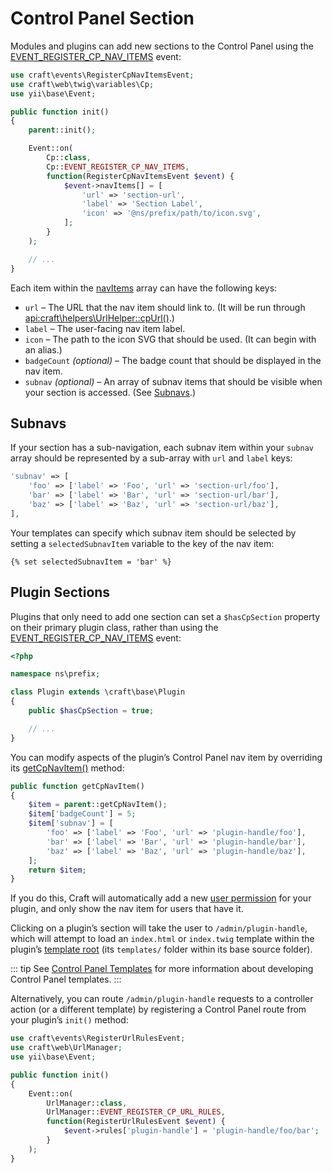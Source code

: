 # Control Panel Section

Modules and plugins can add new sections to the Control Panel using the [EVENT_REGISTER_CP_NAV_ITEMS](api:craft\web\twig\variables\Cp::EVENT_REGISTER_CP_NAV_ITEMS) event:

```php
use craft\events\RegisterCpNavItemsEvent;
use craft\web\twig\variables\Cp;
use yii\base\Event;

public function init()
{
    parent::init();

    Event::on(
        Cp::class,
        Cp::EVENT_REGISTER_CP_NAV_ITEMS,
        function(RegisterCpNavItemsEvent $event) {
            $event->navItems[] = [
                'url' => 'section-url',
                'label' => 'Section Label',
                'icon' => '@ns/prefix/path/to/icon.svg',
            ];
        }
    );

    // ...
}
```

Each item within the [navItems](api:craft\events\RegisterCpNavItemsEvent::$navItems) array can have the following keys:

- `url` – The URL that the nav item should link to. (It will be run through <api:craft\helpers\UrlHelper::cpUrl()>.)
- `label` – The user-facing nav item label.
- `icon` – The path to the icon SVG that should be used. (It can begin with an alias.)
- `badgeCount` _(optional)_ – The badge count that should be displayed in the nav item.
- `subnav` _(optional)_ – An array of subnav items that should be visible when your section is accessed. (See [Subnavs](#subnavs).)

## Subnavs

If your section has a sub-navigation, each subnav item within your `subnav` array should be represented by a sub-array with `url` and `label` keys:

```php
'subnav' => [
    'foo' => ['label' => 'Foo', 'url' => 'section-url/foo'],
    'bar' => ['label' => 'Bar', 'url' => 'section-url/bar'],
    'baz' => ['label' => 'Baz', 'url' => 'section-url/baz'],
],
```

Your templates can specify which subnav item should be selected by setting a `selectedSubnavItem` variable to the key of the nav item:

```twig
{% set selectedSubnavItem = 'bar' %}
```

## Plugin Sections

Plugins that only need to add one section can set a `$hasCpSection` property on their primary plugin class, rather than using the [EVENT_REGISTER_CP_NAV_ITEMS](api:craft\web\twig\variables\Cp::EVENT_REGISTER_CP_NAV_ITEMS) event:

```php
<?php

namespace ns\prefix;

class Plugin extends \craft\base\Plugin
{
    public $hasCpSection = true;

    // ...
}
```

You can modify aspects of the plugin’s Control Panel nav item by overriding its [getCpNavItem()](api:craft\base\PluginInterface::getCpNavItem()) method:

```php
public function getCpNavItem()
{
    $item = parent::getCpNavItem();
    $item['badgeCount'] = 5;
    $item['subnav'] = [
        'foo' => ['label' => 'Foo', 'url' => 'plugin-handle/foo'],
        'bar' => ['label' => 'Bar', 'url' => 'plugin-handle/bar'],
        'baz' => ['label' => 'Baz', 'url' => 'plugin-handle/baz'],
    ];
    return $item;
}
```

If you do this, Craft will automatically add a new [user permission](user-permissions.md) for your plugin, and only show the nav item for users that have it.

Clicking on a plugin’s section will take the user to `/admin/plugin-handle`, which will attempt to load an `index.html` or `index.twig` template within the plugin’s [template root](template-roots.md) (its `templates/` folder within its base source folder).

::: tip
See [Control Panel Templates](cp-templates.md) for more information about developing Control Panel templates.
:::

Alternatively, you can route `/admin/plugin-handle` requests to a controller action (or a different template) by registering a Control Panel route from your plugin’s `init()` method:

```php
use craft\events\RegisterUrlRulesEvent;
use craft\web\UrlManager;
use yii\base\Event;

public function init()
{
    Event::on(
        UrlManager::class,
        UrlManager::EVENT_REGISTER_CP_URL_RULES,
        function(RegisterUrlRulesEvent $event) {
            $event->rules['plugin-handle'] = 'plugin-handle/foo/bar';
        }
    );
}
```

